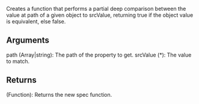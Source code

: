 Creates a function that performs a partial deep comparison between the value at path of a given object to srcValue, returning true if the object value is equivalent, else false.


## Arguments

path (Array|string): The path of the property to get.
srcValue (*): The value to match.


## Returns

(Function): Returns the new spec function.
